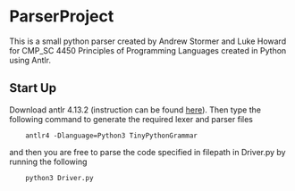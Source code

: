 # ParserProject

This is a small python parser created by Andrew Stormer and Luke Howard for CMP_SC 4450 Principles of Programming Languages created in Python using Antlr.

## Start Up

Download antlr 4.13.2 (instruction can be found [here](https://tomassetti.me/antlr-mega-tutorial/#chapter11)). Then type the following command to generate the required lexer and parser files

```
    antlr4 -Dlanguage=Python3 TinyPythonGrammar
```

and then you are free to parse the code specified in filepath in Driver.py by running the following

```
    python3 Driver.py
```
